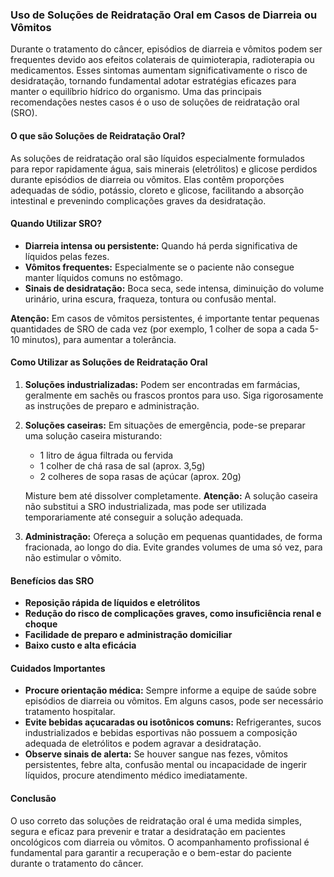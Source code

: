 ### Uso de Soluções de Reidratação Oral em Casos de Diarreia ou Vômitos

Durante o tratamento do câncer, episódios de diarreia e vômitos podem ser frequentes devido aos efeitos colaterais de quimioterapia, radioterapia ou medicamentos. Esses sintomas aumentam significativamente o risco de desidratação, tornando fundamental adotar estratégias eficazes para manter o equilíbrio hídrico do organismo. Uma das principais recomendações nestes casos é o uso de soluções de reidratação oral (SRO).

#### O que são Soluções de Reidratação Oral?

As soluções de reidratação oral são líquidos especialmente formulados para repor rapidamente água, sais minerais (eletrólitos) e glicose perdidos durante episódios de diarreia ou vômitos. Elas contêm proporções adequadas de sódio, potássio, cloreto e glicose, facilitando a absorção intestinal e prevenindo complicações graves da desidratação.

#### Quando Utilizar SRO?

- **Diarreia intensa ou persistente:** Quando há perda significativa de líquidos pelas fezes.
- **Vômitos frequentes:** Especialmente se o paciente não consegue manter líquidos comuns no estômago.
- **Sinais de desidratação:** Boca seca, sede intensa, diminuição do volume urinário, urina escura, fraqueza, tontura ou confusão mental.

**Atenção:** Em casos de vômitos persistentes, é importante tentar pequenas quantidades de SRO de cada vez (por exemplo, 1 colher de sopa a cada 5-10 minutos), para aumentar a tolerância.

#### Como Utilizar as Soluções de Reidratação Oral

1. **Soluções industrializadas:** Podem ser encontradas em farmácias, geralmente em sachês ou frascos prontos para uso. Siga rigorosamente as instruções de preparo e administração.
2. **Soluções caseiras:** Em situações de emergência, pode-se preparar uma solução caseira misturando:
   - 1 litro de água filtrada ou fervida
   - 1 colher de chá rasa de sal (aprox. 3,5g)
   - 2 colheres de sopa rasas de açúcar (aprox. 20g)
   
   Misture bem até dissolver completamente. **Atenção:** A solução caseira não substitui a SRO industrializada, mas pode ser utilizada temporariamente até conseguir a solução adequada.

3. **Administração:** Ofereça a solução em pequenas quantidades, de forma fracionada, ao longo do dia. Evite grandes volumes de uma só vez, para não estimular o vômito.

#### Benefícios das SRO

- **Reposição rápida de líquidos e eletrólitos**
- **Redução do risco de complicações graves, como insuficiência renal e choque**
- **Facilidade de preparo e administração domiciliar**
- **Baixo custo e alta eficácia**

#### Cuidados Importantes

- **Procure orientação médica:** Sempre informe a equipe de saúde sobre episódios de diarreia ou vômitos. Em alguns casos, pode ser necessário tratamento hospitalar.
- **Evite bebidas açucaradas ou isotônicos comuns:** Refrigerantes, sucos industrializados e bebidas esportivas não possuem a composição adequada de eletrólitos e podem agravar a desidratação.
- **Observe sinais de alerta:** Se houver sangue nas fezes, vômitos persistentes, febre alta, confusão mental ou incapacidade de ingerir líquidos, procure atendimento médico imediatamente.

#### Conclusão

O uso correto das soluções de reidratação oral é uma medida simples, segura e eficaz para prevenir e tratar a desidratação em pacientes oncológicos com diarreia ou vômitos. O acompanhamento profissional é fundamental para garantir a recuperação e o bem-estar do paciente durante o tratamento do câncer.